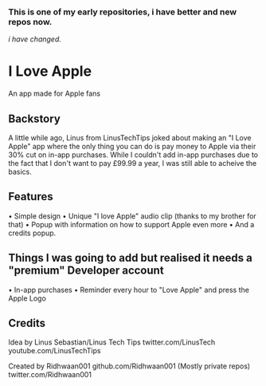 ### This is one of my early repositories, i have better and new repos now. 
*i have changed.*


# I Love Apple
An app made for Apple fans

## Backstory
A little while ago, Linus from LinusTechTips joked about making an "I Love Apple" app where the only thing you can do is pay money to Apple via their 30% cut on in-app purchases.
While I couldn't add in-app purchases due to the fact that I don't want to pay £99.99 a year, I was still able to acheive the basics.

## Features
• Simple design
• Unique "I love Apple" audio clip (thanks to my brother for that)
• Popup with information on how to support Apple even more
• And a credits popup.

## Things I was going to add but realised it needs a "premium" Developer account
• In-app purchases
• Reminder every hour to "Love Apple" and press the Apple Logo

## Credits
Idea by Linus Sebastian/Linus Tech Tips
twitter.com/LinusTech
youtube.com/LinusTechTips

Created by Ridhwaan001
github.com/Ridhwaan001 (Mostly private repos)
twitter.com/Ridhwaan001
